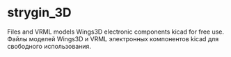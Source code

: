 # strygin_3D
Files and VRML models Wings3D electronic components kicad for free use. 
Файлы моделей Wings3D и VRML электронных компонентов kicad для свободного использования. 
